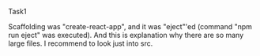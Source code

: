Task1
    
Scaffolding was "create-react-app", and it was "eject"'ed (command "npm run eject" was executed). And this is explanation why there are so many large files.
I recommend to look just into src.
